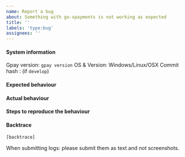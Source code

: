 ```yaml
---
name: Report a bug
about: Something with go-xpayments is not working as expected
title: ''
labels: 'type:bug'
assignees: ''
---
```


#### System information

Gpay version: `gpay version`
OS & Version: Windows/Linux/OSX
Commit hash : (if `develop`)

#### Expected behaviour


#### Actual behaviour


#### Steps to reproduce the behaviour


#### Backtrace

````
[backtrace]
````

When submitting logs: please submit them as text and not screenshots.
